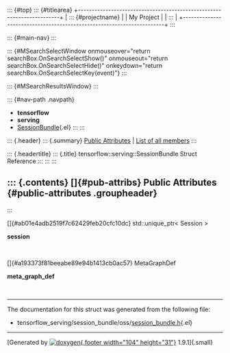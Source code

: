 ::: {#top}
::: {#titlearea}
+-----------------------------------------------------------------------+
| ::: {#projectname}                                                    |
| My Project                                                            |
| :::                                                                   |
+-----------------------------------------------------------------------+
:::

::: {#main-nav}
:::

::: {#MSearchSelectWindow onmouseover="return searchBox.OnSearchSelectShow()" onmouseout="return searchBox.OnSearchSelectHide()" onkeydown="return searchBox.OnSearchSelectKey(event)"}
:::

::: {#MSearchResultsWindow}
:::

::: {#nav-path .navpath}
-   **tensorflow**
-   **serving**
-   [SessionBundle](structtensorflow_1_1serving_1_1SessionBundle.html){.el}
:::
:::

::: {.header}
::: {.summary}
[Public Attributes](#pub-attribs) \| [List of all
members](structtensorflow_1_1serving_1_1SessionBundle-members.html)
:::

::: {.headertitle}
::: {.title}
tensorflow::serving::SessionBundle Struct Reference
:::
:::
:::

::: {.contents}
[]{#pub-attribs} Public Attributes {#public-attributes .groupheader}
----------------------------------
:::

[]{#ab01e4adb2519f7c62429feb20cfc10dc} std::unique\_ptr\< Session \> 

**session**

 

[]{#a193373f81beeabe89e94b1413cb0ac57} MetaGraphDef 

**meta\_graph\_def**

 

------------------------------------------------------------------------

The documentation for this struct was generated from the following file:

-   tensorflow\_serving/session\_bundle/oss/[session\_bundle.h](oss_2session__bundle_8h_source.html){.el}

------------------------------------------------------------------------

[Generated by [![doxygen](doxygen.svg){.footer width="104"
height="31"}](https://www.doxygen.org/index.html) 1.9.1]{.small}
